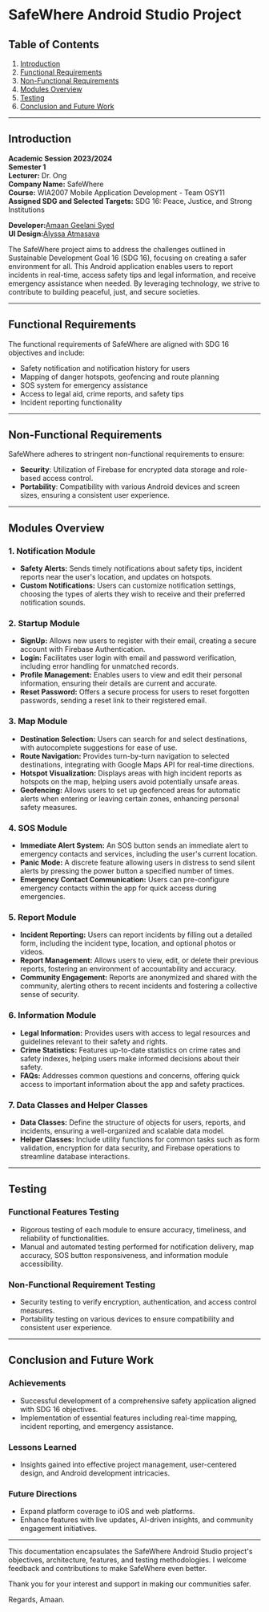 # SafeWhere Android Studio Project

## Table of Contents
1. [Introduction](#introduction)
2. [Functional Requirements](#functional-requirements)
3. [Non-Functional Requirements](#non-functional-requirements)
4. [Modules Overview](#modules-overview)
5. [Testing](#testing)
6. [Conclusion and Future Work](#conclusion-and-future-work)

---

## Introduction

**Academic Session 2023/2024**  
**Semester 1**  
**Lecturer:** Dr. Ong  
**Company Name:** SafeWhere  
**Course:** WIA2007 Mobile Application Development - Team OSY11  
**Assigned SDG and Selected Targets:** SDG 16: Peace, Justice, and Strong Institutions  

**Developer:**[Amaan Geelani Syed](www.linkedin.com/in/amaangsyed)  
**UI Design:**[Alyssa Atmasava](https://www.linkedin.com/in/alyssa-atmasava-87a875273/)

The SafeWhere project aims to address the challenges outlined in Sustainable Development Goal 16 (SDG 16), focusing on creating a safer environment for all. This Android application enables users to report incidents in real-time, access safety tips and legal information, and receive emergency assistance when needed. By leveraging technology, we strive to contribute to building peaceful, just, and secure societies.

---

## Functional Requirements

The functional requirements of SafeWhere are aligned with SDG 16 objectives and include:

- Safety notification and notification history for users
- Mapping of danger hotspots, geofencing and route planning
- SOS system for emergency assistance
- Access to legal aid, crime reports, and safety tips
- Incident reporting functionality

---

## Non-Functional Requirements

SafeWhere adheres to stringent non-functional requirements to ensure:

- **Security**: Utilization of Firebase for encrypted data storage and role-based access control.
- **Portability**: Compatibility with various Android devices and screen sizes, ensuring a consistent user experience.
  
---

## Modules Overview

### 1. Notification Module
- **Safety Alerts:** Sends timely notifications about safety tips, incident reports near the user's location, and updates on hotspots.
- **Custom Notifications:** Users can customize notification settings, choosing the types of alerts they wish to receive and their preferred notification sounds.

### 2. Startup Module
- **SignUp:** Allows new users to register with their email, creating a secure account with Firebase Authentication.
- **Login:** Facilitates user login with email and password verification, including error handling for unmatched records.
- **Profile Management:** Enables users to view and edit their personal information, ensuring their details are current and accurate.
- **Reset Password:** Offers a secure process for users to reset forgotten passwords, sending a reset link to their registered email.

### 3. Map Module
- **Destination Selection:** Users can search for and select destinations, with autocomplete suggestions for ease of use.
- **Route Navigation:** Provides turn-by-turn navigation to selected destinations, integrating with Google Maps API for real-time directions.
- **Hotspot Visualization:** Displays areas with high incident reports as hotspots on the map, helping users avoid potentially unsafe areas.
- **Geofencing:** Allows users to set up geofenced areas for automatic alerts when entering or leaving certain zones, enhancing personal safety measures.

### 4. SOS Module
- **Immediate Alert System:** An SOS button sends an immediate alert to emergency contacts and services, including the user's current location.
- **Panic Mode:** A discrete feature allowing users in distress to send silent alerts by pressing the power button a specified number of times.
- **Emergency Contact Communication:** Users can pre-configure emergency contacts within the app for quick access during emergencies.

### 5. Report Module
- **Incident Reporting:** Users can report incidents by filling out a detailed form, including the incident type, location, and optional photos or videos.
- **Report Management:** Allows users to view, edit, or delete their previous reports, fostering an environment of accountability and accuracy.
- **Community Engagement:** Reports are anonymized and shared with the community, alerting others to recent incidents and fostering a collective sense of security.

### 6. Information Module
- **Legal Information:** Provides users with access to legal resources and guidelines relevant to their safety and rights.
- **Crime Statistics:** Features up-to-date statistics on crime rates and safety indexes, helping users make informed decisions about their safety.
- **FAQs:** Addresses common questions and concerns, offering quick access to important information about the app and safety practices.

### 7. Data Classes and Helper Classes
- **Data Classes:** Define the structure of objects for users, reports, and incidents, ensuring a well-organized and scalable data model.
- **Helper Classes:** Include utility functions for common tasks such as form validation, encryption for data security, and Firebase operations to streamline database interactions.

---


## Testing

### Functional Features Testing
- Rigorous testing of each module to ensure accuracy, timeliness, and reliability of functionalities.
- Manual and automated testing performed for notification delivery, map accuracy, SOS button responsiveness, and information module accessibility.

### Non-Functional Requirement Testing
- Security testing to verify encryption, authentication, and access control measures.
- Portability testing on various devices to ensure compatibility and consistent user experience.

---

## Conclusion and Future Work

### Achievements
- Successful development of a comprehensive safety application aligned with SDG 16 objectives.
- Implementation of essential features including real-time mapping, incident reporting, and emergency assistance.

### Lessons Learned
- Insights gained into effective project management, user-centered design, and Android development intricacies.

### Future Directions
- Expand platform coverage to iOS and web platforms.
- Enhance features with live updates, AI-driven insights, and community engagement initiatives.

---

This documentation encapsulates the SafeWhere Android Studio project's objectives, architecture, features, and testing methodologies. I welcome feedback and contributions to make SafeWhere even better. 

Thank you for your interest and support in making our communities safer.

Regards,
Amaan.
